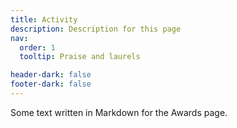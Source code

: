 ```yaml
---
title: Activity
description: Description for this page
nav:
  order: 1
  tooltip: Praise and laurels

header-dark: false
footer-dark: false
---
```


Some text written in Markdown for the Awards page.
